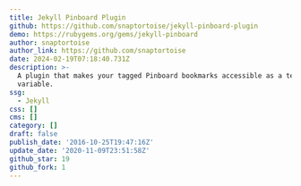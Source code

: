 ```yaml
---
title: Jekyll Pinboard Plugin
github: https://github.com/snaptortoise/jekyll-pinboard-plugin
demo: https://rubygems.org/gems/jekyll-pinboard
author: snaptortoise
author_link: https://github.com/snaptortoise
date: 2024-02-19T07:18:40.731Z
description: >-
  A plugin that makes your tagged Pinboard bookmarks accessible as a template
  variable.
ssg:
  - Jekyll
css: []
cms: []
category: []
draft: false
publish_date: '2016-10-25T19:47:16Z'
update_date: '2020-11-09T23:51:58Z'
github_star: 19
github_fork: 1
---
```


